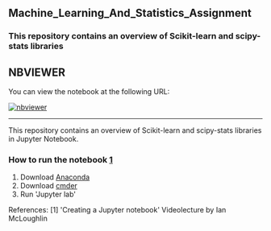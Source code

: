 ## Machine_Learning_And_Statistics_Assignment

### This repository contains an overview of Scikit-learn and scipy-stats libraries

## NBVIEWER
You can view the notebook at the following URL:

[![nbviewer](https://raw.githubusercontent.com/jupyter/design/master/logos/Badges/nbviewer_badge.svg)](https://nbviewer.org/github/dmitrijsg123/Machine_Learning_And_Statistics_Assignment/tree/main/)


***
This repository contains an overview of Scikit-learn and scipy-stats libraries in Jupyter Notebook.

### How to run the notebook   [1](https://web.microsoftstream.com/video/acc8d7a4-807c-4db0-9245-eb4a0970ac01)
1. Download [Anaconda](https://docs.anaconda.com/anaconda/install/index.html)
2. Download [cmder](https://cmder.net/)
3. Run 'Jupyter lab'


References: 
[1] 'Creating a Jupyter notebook' Videolecture by Ian McLoughlin
